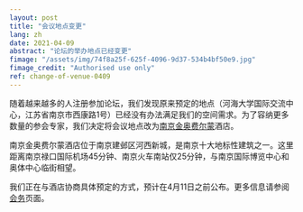 ```yaml
---
layout: post
title: "会议地点变更"
lang: zh
date: 2021-04-09
abstract: "论坛的举办地点已经变更"
fimage: "/assets/img/74f8a25f-625f-4096-9d37-534b4bf50e9.jpg"
fimage_credit: "Authorised use only"
ref: change-of-venue-0409
---
```

随着越来越多的人注册参加论坛，我们发现原来预定的地点（河海大学国际交流中心，江苏省南京市西康路1号）已经没有办法满足我们的空间需求。为了容纳更多数量的参会专家，我们决定将会议地点改为[南京金奥费尔蒙](https://www.fairmont.cn/nanjing/)酒店。

南京金奥费尔蒙酒店位于南京建邺区河西新城，是南京十大地标性建筑之一。这里距离南京禄口国际机场45分钟、南京火车南站仅25分钟，与南京国际博览中心和奥体中心临街相望。

我们正在与酒店协商具体预定的方式，预计在4月11日之前公布。更多信息请参阅[会务](/zh/logistics)页面。
